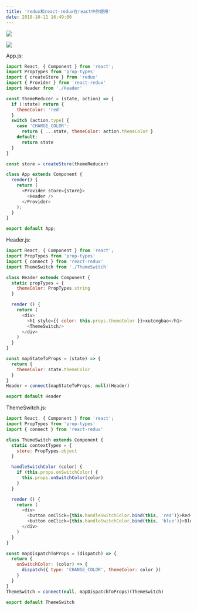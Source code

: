 ```yaml
---
title: 'redux和react-redux在react中的使用'
date: 2018-10-11 16:49:00
---   
```

![](https://img-blog.csdn.net/2018101116450474?watermark/2/text/aHR0cHM6Ly9ibG9nLmNzZG4ubmV0L3h1dG9uZ2Jhbw/font/5a6L5L2T/fontsize/400/fill/I0JBQkFCMA/dissolve/70)

![](https://img-blog.csdn.net/20181011164537107?watermark/2/text/aHR0cHM6Ly9ibG9nLmNzZG4ubmV0L3h1dG9uZ2Jhbw/font/5a6L5L2T/fontsize/400/fill/I0JBQkFCMA/dissolve/70)

App.js:

```javascript
import React, { Component } from 'react';
import PropTypes from 'prop-types'
import { createStore } from 'redux'
import { Provider } from 'react-redux'
import Header from './Header'

const themeReducer = (state, action) => {
  if (!state) return {
    themeColor: 'red'
  }
  switch (action.type) {
    case 'CHANGE_COLOR':
      return { ...state, themeColor: action.themeColor }
    default:
      return state
  }
}

const store = createStore(themeReducer)

class App extends Component {
  render() {
    return (
      <Provider store={store}>
        <Header />
      </Provider>
    );
  }
}

export default App;
```

Header.js:

```javascript
import React, { Component } from 'react';
import PropTypes from 'prop-types'
import { connect } from 'react-redux'
import ThemeSwitch from './ThemeSwitch'

class Header extends Component {
  static propTypes = {
    themeColor: PropTypes.string
  }

  render () {
    return (
      <div>
        <h1 style={{ color: this.props.themeColor }}>xutongbao</h1>
        <ThemeSwitch/>
      </div>
    )
  }
}

const mapStateToProps = (state) => {
  return {
    themeColor: state.themeColor
  }
}
Header = connect(mapStateToProps, null)(Header)

export default Header
```

ThemeSwitch.js:

```javascript
import React, { Component } from 'react';
import PropTypes from 'prop-types'
import { connect } from 'react-redux'

class ThemeSwitch extends Component {
  static contextTypes = {
    store: PropTypes.object
  }

  handleSwitchColor (color) {
    if (this.props.onSwitchColor) {
      this.props.onSwitchColor(color)
    }
  }

  render () {
    return (
      <div>
        <button onClick={this.handleSwitchColor.bind(this, 'red')}>Red</button>
        <button onClick={this.handleSwitchColor.bind(this, 'blue')}>Blue</button>
      </div>
    )
  }
}

const mapDispatchToProps = (dispatch) => {
  return {
    onSwitchColor: (color) => {
      dispatch({ type: 'CHANGE_COLOR', themeColor: color })
    }
  }
}
ThemeSwitch = connect(null, mapDispatchToProps)(ThemeSwitch)

export default ThemeSwitch
```